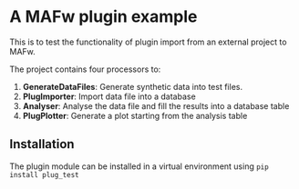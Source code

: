 A MAFw plugin example
=====================

This is to test the functionality of plugin import from an external project to MAFw. 

The project contains four processors to:

1. **GenerateDataFiles**: Generate synthetic data into test files. 
2. **PlugImporter**: Import data file into a database
3. **Analyser**: Analyse the data file and fill the results into a database table
4. **PlugPlotter**: Generate a plot starting from the analysis table

Installation
------------

The plugin module can be installed in a virtual environment using ``pip install plug_test`` 